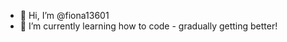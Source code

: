 - 👋 Hi, I’m @fiona13601
- 🌱 I’m currently learning how to code - gradually getting better!

<!---
fiona13601/fiona13601 is a ✨ special ✨ repository because its `README.md` (this file) appears on your GitHub profile.
You can click the Preview link to take a look at your changes.
--->
